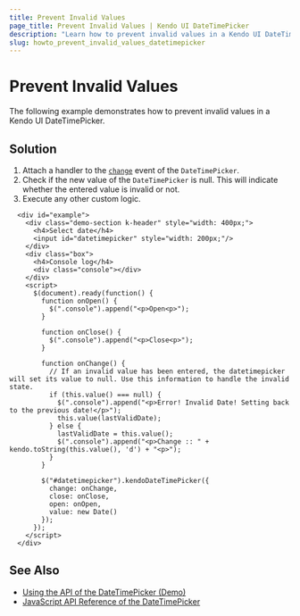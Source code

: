```yaml
---
title: Prevent Invalid Values
page_title: Prevent Invalid Values | Kendo UI DateTimePicker
description: "Learn how to prevent invalid values in a Kendo UI DateTimePicker widget."
slug: howto_prevent_invalid_values_datetimepicker
---
```


# Prevent Invalid Values

The following example demonstrates how to prevent invalid values in a Kendo UI DateTimePicker.

## Solution

1. Attach a handler to the [`change`](/api/javascript/ui/datetimepicker/events/change) event of the `DateTimePicker`.
1. Check if the new value of the `DateTimePicker` is null. This will indicate whether the entered value is invalid or not.
1. Execute any other custom logic.

```dojo
  <div id="example">
    <div class="demo-section k-header" style="width: 400px;">
      <h4>Select date</h4>
      <input id="datetimepicker" style="width: 200px;"/>
    </div>
    <div class="box">                
      <h4>Console log</h4>
      <div class="console"></div>
    </div>
    <script>
      $(document).ready(function() {
        function onOpen() {
          $(".console").append("<p>Open<p>");
        }

        function onClose() {
          $(".console").append("<p>Close<p>");
        }

        function onChange() {
          // If an invalid value has been entered, the datetimepicker will set its value to null. Use this information to handle the invalid state.
          if (this.value() === null) {
            $(".console").append("<p>Error! Invalid Date! Setting back to the previous date!</p>");
            this.value(lastValidDate);
          } else {
            lastValidDate = this.value();
            $(".console").append("<p>Change :: " + kendo.toString(this.value(), 'd') + "<p>");
          }
        }

        $("#datetimepicker").kendoDateTimePicker({
          change: onChange,
          close: onClose,
          open: onOpen,
          value: new Date()
        });
      });
    </script>            
  </div>
```

## See Also

* [Using the API of the DateTimePicker (Demo)](https://demos.telerik.com/kendo-ui/datetimepicker/api)
* [JavaScript API Reference of the DateTimePicker](/api/javascript/ui/datetimepicker)
